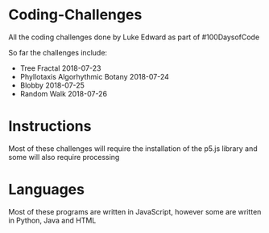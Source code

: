 # Coding-Challenges
All the coding challenges done by Luke Edward as part of #100DaysofCode

So far the challenges include:

- Tree Fractal 2018-07-23
- Phyllotaxis Algorhythmic Botany 2018-07-24
- Blobby 2018-07-25
- Random Walk 2018-07-26

# Instructions
Most of these challenges will require the installation of the p5.js library and some will also require processing

# Languages
Most of these programs are written in JavaScript, however some are written in Python, Java and HTML
